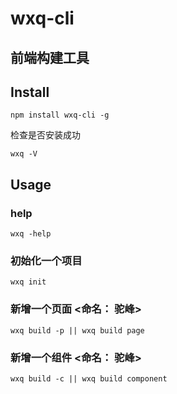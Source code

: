 # wxq-cli
前端构建工具
---
## Install
```
npm install wxq-cli -g
```
检查是否安装成功
```
wxq -V
```
## Usage

### help
```
wxq -help
```

### 初始化一个项目
```
wxq init
```

### 新增一个页面 <命名： 驼峰>
```
wxq build -p || wxq build page
```

### 新增一个组件 <命名： 驼峰>
```
wxq build -c || wxq build component
```
